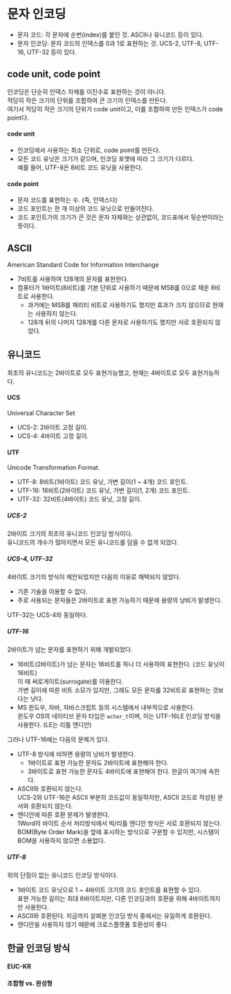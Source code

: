 # 문자 인코딩
- 문자 코드: 각 문자에 순번(index)를 붙인 것. ASCII나 유니코드 등이 있다.
- 문자 인코딩: 문자 코드의 인덱스를 0과 1로 표현하는 것. UCS-2, UTF-8, UTF-16, UTF-32 등이 있다.

## code unit, code point
인코딩은 단순히 인덱스 자체를 이진수로 표현하는 것이 아니다.  
적당히 작은 크기의 단위를 조합하여 큰 크기의 인덱스를 만든다.  
여기서 적당히 작은 크기의 단위가 code unit이고, 이를 조합하여 만든 인덱스가 code point다.
#### code unit
- 인코딩에서 사용하는 최소 단위로, code point를 만든다.
- 모든 코드 유닛은 크기가 같으며, 인코딩 포맷에 따라 그 크기가 다르다.  
예를 들어, UTF-8은 8비트 코드 유닛을 사용한다.
#### code point
- 문자 코드를 표현하는 수. (즉, 인덱스다)  
- 코드 포인트는 한 개 이상의 코드 유닛으로 만들어진다.
- 코드 포인트가의 크기가 큰 것은 문자 자체와는 상관없이, 코드표에서 뒷순번이라는 뜻이다.

## ASCII
American Standard Code for Information Interchange
- 7비트를 사용하여 128개의 문자를 표현한다.
- 컴퓨터가 1바이트(8비트)를 기본 단위로 사용하기 때문에 MSB를 0으로 채운 8비트로 사용한다.
  - 과거에는 MSB를 패리티 비트로 사용하기도 했지만 효과가 크지 않으므로 현재는 사용하지 않는다.
  - 128개 뒤의 나머지 128개를 다른 문자로 사용하기도 했지만 서로 호환되지 않았다.

## 유니코드
최초의 유니코드는 2바이트로 모두 표현가능했고, 현재는 4바이트로 모두 표현가능하다.
#### UCS
Universal Character Set
- UCS-2: 2바이트 고정 길이.
- UCS-4: 4바이트 고정 길이.
#### UTF
Unicode Transformation Format.
- UTF-8:   8비트(1바이트) 코드 유닛, 가변 길이(1 ~ 4개) 코드 포인트.
- UTF-16: 16비트(2바이트) 코드 유닛, 가변 길이(1, 2개) 코드 포인트.
- UTF-32: 32비트(4바이트) 코드 유닛, 고정 길이.

##### UCS-2
2바이트 크기의 최초의 유니코드 인코딩 방식이다.  
유니코드의 개수가 많아지면서 모든 유니코드를 담을 수 없게 되었다.  
##### UCS-4, UTF-32
4바이트 크기의 방식이 제안되었지만 다음의 이유로 채택되지 않았다.  
- 기존 기술을 이용할 수 없다.
- 주로 사용되는 문자들은 2바이트로 표현 가능하기 때문에 용량의 낭비가 발생한다.

UTF-32는 UCS-4와 동일하다.

##### UTF-16
2바이트가 넘는 문자를 표현하기 위해 개발되었다.
- 16비트(2바이트)가 넘는 문자는 16비트를 하나 더 사용하여 표현한다. (코드 유닛이 16비트)  
이 때 써로게이트(surrogate)를 이용한다.  
가변 길이에 따른 비트 소모가 있지만, 그래도 모든 문자를 32비트로 표현하는 것보다는 낫다.
- MS 윈도우, 자바, 자바스크립트 등의 시스템에서 내부적으로 사용한다.  
윈도우 OS의 네이티브 문자 타입은 `wchar_t`이며, 이는 UTF-16LE 인코딩 방식을 사용한다. (LE는 리틀 엔디안)

그러나 UTF-16에는 다음의 문제가 있다.
- UTF-8 방식에 비하면 용량의 낭비가 발생한다.
  - 1바이트로 표현 가능한 문자도 2바이트에 표현해야 한다.
  - 3바이트로 표현 가능한 문자도 4바이트에 표현해야 한다. 한글이 여기에 속한다.
- ASCII와 호환되지 않는다.  
UCS-2와 UTF-16은 ASCII 부분의 코드값이 동일하지만, ASCII 코드로 작성된 문서와 호환되지 않는다.
- 엔디안에 따른 호환 문제가 발생한다.  
1Word의 바이트 순서 처리방식에서 빅/리틀 엔디안 방식은 서로 호환되지 않는다.  
BOM(Byte Order Mark)을 앞에 표시하는 방식으로 구분할 수 있지만, 시스템이 BOM을 사용하지 않으면 소용없다.

##### UTF-8
위의 단점이 없는 유니코드 인코딩 방식이다.
- 1바이트 코드 유닛으로 1 ~ 4바이트 크기의 코드 포인트를 표현할 수 있다.  
표현 가능한 길이는 최대 6바이트지만, 다른 인코딩과의 호환을 위해 4바이트까지만 사용한다.
- ASCII와 호환된다. 지금까지 살펴본 인코딩 방식 중에서는 유일하게 호환된다.
- 엔디안을 사용하지 않기 때문에 크로스플랫폼 호환성이 좋다.

## 한글 인코딩 방식
#### EUC-KR
#### 조합형 vs. 완성형

